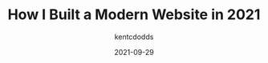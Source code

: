 ---
author: kentcdodds
date: 2021-09-29
permalink: false
tags:
  - html
  - css
  - javascript
  - meta
target_url: https://kentcdodds.com/blog/how-i-built-a-modern-website-in-2021
title: How I Built a Modern Website in 2021
---